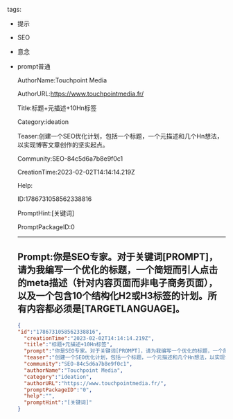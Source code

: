   tags: 
- 提示
- SEO
- 意念
- prompt普通

  AuthorName:Touchpoint Media

  AuthorURL:https://www.touchpointmedia.fr/

  Title:标题+元描述+10Hn标签

  Category:ideation

  Teaser:创建一个SEO优化计划，包括一个标题，一个元描述和几个Hn想法，以实现博客文章创作的坚实起点。

  Community:SEO-84c5d6a7b8e9f0c1

  CreationTime:2023-02-02T14:14:14.219Z

  Help:

  ID:1786731058562338816

  PromptHint:[关键词]

  PromptPackageID:0

  ---

  ## Prompt:你是SEO专家。对于关键词[PROMPT]，请为我编写一个优化的标题，一个简短而引人点击的meta描述（针对内容页面而非电子商务页面），以及一个包含10个结构化H2或H3标签的计划。所有内容都必须是[TARGETLANGUAGE]。

  ```json
  {
  "id":"1786731058562338816",
    "creationTime":"2023-02-02T14:14:14.219Z",
    "title":"标题+元描述+10Hn标签",
    "prompt":"你是SEO专家。对于关键词[PROMPT]，请为我编写一个优化的标题，一个简短而引人点击的meta描述（针对内容页面而非电子商务页面），以及一个包含10个结构化H2或H3标签的计划。所有内容都必须是[TARGETLANGUAGE]。",
    "teaser":"创建一个SEO优化计划，包括一个标题，一个元描述和几个Hn想法，以实现博客文章创作的坚实起点。",
    "community":"SEO-84c5d6a7b8e9f0c1",
    "authorName":"Touchpoint Media",
    "category":"ideation",
    "authorURL":"https://www.touchpointmedia.fr/",
    "promptPackageID":"0",
    "help":"",
    "promptHint":"[关键词]"
  }
  ```

